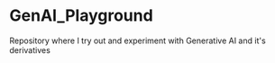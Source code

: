 # GenAI_Playground
Repository where I try out and experiment with Generative AI and it's derivatives

